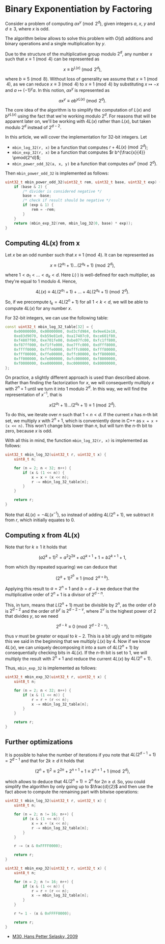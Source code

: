 # Binary Exponentiation by Factoring

Consider a problem of computing $ax^y \pmod{2^d}$, given integers $a$, $x$, $y$ and $d \geq 3$, where $x$ is odd.

The algorithm below allows to solve this problem with $O(d)$ additions and binary operations and a single multiplication by $y$.

Due to the structure of the multiplicative group modulo $2^d$, any number $x$ such that $x \equiv 1 \pmod 4$ can be represented as

$$
x \equiv b^{L(x)} \pmod{2^d},
$$

where $b \equiv 5 \pmod 8$. Without loss of generality we assume that $x \equiv 1 \pmod 4$, as we can reduce $x \equiv 3 \pmod 4$ to $x \equiv 1 \pmod 4$ by substituting $x \mapsto -x$ and $a \mapsto (-1)^{y} a$. In this notion, $ax^y$ is represented as

$$
a x^y \equiv a b^{yL(x)} \pmod{2^d}.
$$

The core idea of the algorithm is to simplify the computation of $L(x)$ and $b^{y L(x)}$ using the fact that we're working modulo $2^d$. For reasons that will be apparent later on, we'll be working with $4L(x)$ rather than $L(x)$, but taken modulo $2^d$ instead of $2^{d-2}$.

In this article, we will cover the implementation for $32$-bit integers. Let

* `mbin_log_32(r, x)` be a function that computes $r+4L(x) \pmod{2^d}$;
* `mbin_exp_32(r, x)` be a function that computes $r b^{\frac{x}{4}} \pmod{2^d}$;
* `mbin_power_odd_32(a, x, y)` be a function that computes $ax^y \pmod{2^d}$.

Then `mbin_power_odd_32` is implemented as follows:

```cpp
uint32_t mbin_power_odd_32(uint32_t rem, uint32_t base, uint32_t exp) {
    if (base & 2) {
        /* divider is considered negative */
        base = -base;
        /* check if result should be negative */
        if (exp & 1) {
            rem = -rem;
        }
    }
    return (mbin_exp_32(rem, mbin_log_32(0, base) * exp));
}
```

## Computing 4L(x) from x

Let $x$ be an odd number such that $x \equiv 1 \pmod 4$. It can be represented as 

$$
x \equiv (2^{a_1}+1)\dots(2^{a_k}+1) \pmod{2^d},
$$

where $1 < a_1 < \dots < a_k < d$. Here $L(\cdot)$ is well-defined for each multiplier, as they're equal to $1$ modulo $4$. Hence,

$$
4L(x) \equiv 4L(2^{a_1}+1)+\dots+4L(2^{a_k}+1) \pmod{2^{d}}.
$$

So, if we precompute $t_k = 4L(2^n+1)$ for all $1 < k < d$, we will be able to compute $4L(x)$ for any number $x$.

For 32-bit integers, we can use the following table:

```cpp
const uint32_t mbin_log_32_table[32] = {
    0x00000000, 0x00000000, 0xd3cfd984, 0x9ee62e18,
    0xe83d9070, 0xb59e81e0, 0xa17407c0, 0xce601f80,
    0xf4807f00, 0xe701fe00, 0xbe07fc00, 0xfc1ff800,
    0xf87ff000, 0xf1ffe000, 0xe7ffc000, 0xdfff8000,
    0xffff0000, 0xfffe0000, 0xfffc0000, 0xfff80000,
    0xfff00000, 0xffe00000, 0xffc00000, 0xff800000,
    0xff000000, 0xfe000000, 0xfc000000, 0xf8000000,
    0xf0000000, 0xe0000000, 0xc0000000, 0x80000000,
};
```

On practice, a slightly different approach is used than described above. Rather than finding the factorization for $x$, we will consequently multiply $x$ with $2^n+1$ until we turn it into $1$ modulo $2^d$. In this way, we will find the representation of $x^{-1}$, that is

$$
x (2^{a_1}+1)\dots(2^{a_k}+1) \equiv 1 \pmod {2^d}.
$$

To do this, we iterate over $n$ such that $1 < n < d$. If the current $x$ has $n$-th bit set, we multiply $x$ with $2^n+1$, which is conveniently done in C++ as `x = x + (x << n)`. This won't change bits lower than $n$, but will turn the $n$-th bit to zero, because $x$ is odd.

With all this in mind, the function `mbin_log_32(r, x)` is implemented as follows:

```cpp
uint32_t mbin_log_32(uint32_t r, uint32_t x) {
    uint8_t n;

    for (n = 2; n < 32; n++) {
        if (x & (1 << n)) {
            x = x + (x << n);
            r -= mbin_log_32_table[n];
        }
    }

    return r;
}
```

Note that $4L(x) = -4L(x^{-1})$, so instead of adding $4L(2^n+1)$, we subtract it from $r$, which initially equates to $0$.

## Computing x from 4L(x)

Note that for $k \geq 1$ it holds that

$$
(a 2^{k}+1)^2 = a^2 2^{2k} +a 2^{k+1}+1 = b2^{k+1}+1,
$$

from which (by repeated squaring) we can deduce that

$$
(2^a+1)^{2^b} \equiv 1 \pmod{2^{a+b}}.
$$

Applying this result to $a=2^n+1$ and $b=d-k$ we deduce that the multiplicative order of $2^n+1$ is a divisor of $2^{d-n}$.

This, in turn, means that $L(2^n+1)$ must be divisible by $2^{n}$, as the order of $b$ is $2^{d-2}$ and the order of $b^y$ is $2^{d-2-v}$, where $2^v$ is the highest power of $2$ that divides $y$, so we need

$$
2^{d-k} \equiv 0 \pmod{2^{d-2-v}},
$$

thus $v$ must be greater or equal to $k-2$. This is a bit ugly and to mitigate this we said in the beginning that we multiply $L(x)$ by $4$. Now if we know $4L(x)$, we can uniquely decomposing it into a sum of $4L(2^n+1)$ by consequentially checking bits in $4L(x)$. If the $n$-th bit is set to $1$, we will multiply the result with $2^n+1$ and reduce the current $4L(x)$ by $4L(2^n+1)$.

Thus, `mbin_exp_32` is implemented as follows:

```cpp
uint32_t mbin_exp_32(uint32_t r, uint32_t x) {
    uint8_t n;

    for (n = 2; n < 32; n++) {
        if (x & (1 << n)) {
            r = r + (r << n);
            x -= mbin_log_32_table[n];
        }
    }

    return r;
}
```

## Further optimizations

It is possible to halve the number of iterations if you note that $4L(2^{d-1}+1)=2^{d-1}$ and that for $2k \geq d$ it holds that

$$
(2^n+1)^2 \equiv 2^{2n} + 2^{n+1}+1 \equiv 2^{n+1}+1 \pmod{2^d},
$$

which allows to deduce that $4L(2^n+1)=2^n$ for $2n \geq d$. So, you could simplify the algorithm by only going up to $\frac{d}{2}$ and then use the fact above to compute the remaining part with bitwise operations:

```cpp
uint32_t mbin_log_32(uint32_t r, uint32_t x) {
    uint8_t n;

    for (n = 2; n != 16; n++) {
        if (x & (1 << n)) {
            x = x + (x << n);
            r -= mbin_log_32_table[n];
        }
    }

    r -= (x & 0xFFFF0000);

    return r;
}

uint32_t mbin_exp_32(uint32_t r, uint32_t x) {
    uint8_t n;

    for (n = 2; n != 16; n++) {
        if (x & (1 << n)) {
            r = r + (r << n);
            x -= mbin_log_32_table[n];
        }
    }

    r *= 1 - (x & 0xFFFF0000);

    return r;
}
```

* [M30, Hans Petter Selasky, 2009](https://ia601602.us.archive.org/29/items/B-001-001-251/B-001-001-251.pdf#page=640)
